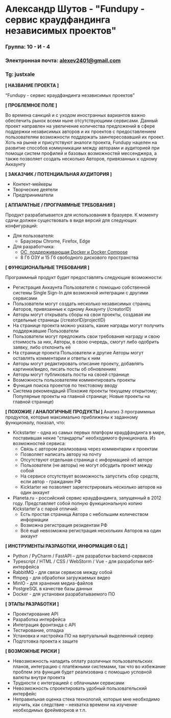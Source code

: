 # Александр Шутов - "Fundupy - сервис краудфандинга независимых проектов"

### Группа: 10 - И - 4
### Электронная почта: alexev2401@gmail.com
### Tg: justxale


**[ НАЗВАНИЕ ПРОЕКТА ]**

“Fundupy - сервис краудфандинга независимых проектов”

**[ ПРОБЛЕМНОЕ ПОЛЕ ]**

Во времена санкций и с уходом иностранных вариантов важно обеспечить рынок всеми ныне отсутствующими сервисами. Данный проект направлен на увеличение количества предложений в сфере поддержки независимых авторов и их проектов с предоставлением пользователям возможности поддержать заинтересовавший их проект. Хоть на рынке и присутствуют аналоги проекта, Fundupy нацелен на развитие способов коммуникации между авторами и аудиторией при помощи систем профилей и базовых возможностей мессенджера, а также позволяет создать несколько Авторов, привязанных к одному Аккаунту

**[ ЗАКАЗЧИК / ПОТЕНЦИАЛЬНАЯ АУДИТОРИЯ ]**

* Контент-мейкеры
* Творческие деятели
* Предприниматели

**[ АППАРАТНЫЕ / ПРОГРАММНЫЕ ТРЕБОВАНИЯ ]**

Продукт разрабатывается для использования в бразуере. К моменту сдачи должен существовать в виде версий для следующих конфигураций:
- Для пользователя:
    - Браузеры Chrome, Firefox, Edge
- Для разработчика:
    - [ОС, поддерживающая Docker и Docker Compose](https://docs.docker.com/engine/install)
    - 8 Гб ОЗУ и 15 Гб свободного дискового пространства

**[ ФУНКЦИОНАЛЬНЫЕ ТРЕБОВАНИЯ ]**

Программный продукт будет предоставлять следующие возможности:
* Регистрация Аккаунта Пользователя с помощью собственной системы Single Sign-In для возможной интеграции с другими сервисами 
* Пользователи могут создать несколько независимых страниц Авторов, привязанные к одному Аккаунту (/creatorID)
* Авторы могут открывать сборы на свои проекты, создавая им отдельные страницы (/creatorID/projectID)
* На странице проекта можно указать, какие награды могут получить поддержавшие Пользователи
* Пользователи могут предложить свои требования награду и свою стоимость за них, Авторы, в свою очередь, смогут либо одобрить заявку, либо отклонить её
* На странице проекта Пользователи и другие Авторы могут оставлять комментарии и ответы к ним
* Авторы могут редактировать описание проекту, добавлять картинки/видео, писать посты об обновлениях
* Авторы могут публиковать посты на своей странице
* Возможность пользователям комментировать проекты
* Функция поиска проектов по текстовому вводу
* Система рекомендаций (Похожие проекты текущему открытому; Популярные проекты на главной странице; Новые проекты на главной странице)

**[ ПОХОЖИЕ / АНАЛОГИЧНЫЕ ПРОДУКТЫ ]**
Анализ 3 программных продуктов, которые максимально приближены к заданному функционалу, показал, что:

* Kickstarter - одна из самых первых платформ краудфандинга в мире,
поставившая некие "стандарты" необходимого функционала. Из возможностей сервиса:
  * Связь с автором реализована через комментарии к проектам
  * Позволяет написать автору на почту
  * Отсутствуют отдельная страница с информацией об авторе
  * Пользователи (не авторы) не могут обсудить проект между собой
  * На сервисе отсутствует возможность запустить сбор средств, если автор - гражданин РФ
  * Kicktarter не позволяет зарегестрировать несколько авторов на один аккаунт
* Planeta.ru - российский сервис краудфандинга, запущенный в 2012 году. Представляет собой полную функциональную копию
Kickstarter'а с парой отличий:
  * Есть простая страница Автора с небольшим количеством информации
  * Возможна регистрация резидентам РФ
  * Всё ещё невозможна регистрация нескольких Авторов на один аккаунт

**[ ИНСТРУМЕНТЫ РАЗРАБОТКИ, ИНФОРМАЦИЯ О БД ]**

* Python / PyCharm / FastAPI – для разработки backend-сервисов
* Typescript / HTML / CSS / WebStorm / Vue - для разработки веб-интерфейса
* RabbitMQ - для связи сервисов между собой
* ffmpeg - для обработки загружаемых видео
* MinIO - для хранения медиа-файлов 
* PostgreSQL в качестве базы данных
* Docker - для установки разрабатываемого ПО

**[ ЭТАПЫ РАЗРАБОТКИ ]**

* Проектирование API
* Разработка интерфейса
* Интеграция фронтэнда с API
* Тестирование, отладка
* Установка и настройка ПО на виртуальный выделенный сервер
* Подготовка проекта к защите

**[ ВОЗМОЖНЫЕ РИСКИ ]**

* Невозможность наладить оплату различных пользовательских планов, интеграцию с платёжными системами, 
так что во избежание проблем эта функция будет реализована с помощью условной валюты внутри проекта
* Трудности с интеграцией с облачными сервисами
* Невозможность спроектировать удобный пользовательский интерфейс
* Неправильная оценка стека технологий, которые мне необходимо изучить, как следствие – нехватка времени на изучение 
необходимых фреймворков и т.п.
